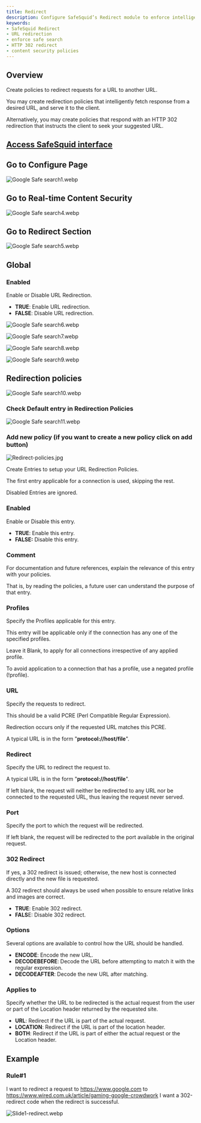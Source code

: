 ```yaml
---
title: Redirect  
description: Configure SafeSquid’s Redirect module to enforce intelligent or 302-based redirection of URLs for safe browsing, safe search enforcement, and custom access control.  
keywords:  
- SafeSquid Redirect  
- URL redirection  
- enforce safe search  
- HTTP 302 redirect  
- content security policies  
---
```


## Overview
Create policies to redirect requests for a URL to another URL.

You may create redirection policies that intelligently fetch response from a desired URL, and serve it to the client.

Alternatively, you may create policies that respond with an HTTP 302 redirection that instructs the client to seek your suggested URL.

## [Access SafeSquid interface](/docs/08-SafeSquid%20Interface/Accessing%20the%20SafeSquid%20Interface.md)
## Go to Configure Page
![Google Safe search1.webp](/img/Configure/Real_Time_Content_Activity/Redirect/image1.webp)

## Go to Real-time Content Security
![Google Safe search4.webp](/img/Configure/Real_Time_Content_Activity/Redirect/image2.webp)

## Go to Redirect Section
![Google Safe search5.webp](/img/Configure/Real_Time_Content_Activity/Redirect/image3.webp)

## Global
### Enabled
Enable or Disable URL Redirection.
-   **TRUE**: Enable URL redirection.
-   **FALSE**: Disable URL redirection.

![Google Safe search6.webp](/img/Configure/Real_Time_Content_Activity/Redirect/image4.webp)

![Google Safe search7.webp](/img/Configure/Real_Time_Content_Activity/Redirect/image5.webp)

![Google Safe search8.webp](/img/Configure/Real_Time_Content_Activity/Redirect/image6.webp)

![Google Safe search9.webp](/img/Configure/Real_Time_Content_Activity/Redirect/image7.webp)

## Redirection policies 
![Google Safe search10.webp](/img/Configure/Real_Time_Content_Activity/Redirect/image8.webp)

### Check Default entry in Redirection Policies
![Google Safe search11.webp](/img/Configure/Real_Time_Content_Activity/Redirect/image9.webp)

### Add new policy (if you want to create a new policy click on add button)
![Redirect-policies.jpg](/img/Configure/Real_Time_Content_Activity/Redirect/image10.webp)

Create Entries to setup your URL Redirection Policies.

The first entry applicable for a connection is used, skipping the rest.

Disabled Entries are ignored.

### Enabled
Enable or Disable this entry.
-   **TRUE**: Enable this entry.
-   **FALSE:** Disable this entry.

### Comment
For documentation and future references, explain the relevance of this entry with your policies.

That is, by reading the policies, a future user can understand the purpose of that entry.

### Profiles
Specify the Profiles applicable for this entry.

This entry will be applicable only if the connection has any one of the specified profiles.

Leave it Blank, to apply for all connections irrespective of any applied profile.

To avoid application to a connection that has a profile, use a negated profile (!profile).

### URL
Specify the requests to redirect.

This should be a valid PCRE (Perl Compatible Regular Expression).

Redirection occurs only if the requested URL matches this PCRE.

A typical URL is in the form "**protocol://host/file**".

### Redirect
Specify the URL to redirect the request to.

A typical URL is in the form "**protocol://host/file**".

If left blank, the request will neither be redirected to any URL nor be connected to the requested URL, thus leaving the request never served.

### Port
Specify the port to which the request will be redirected.

If left blank, the request will be redirected to the port available in the original request.

### 302 Redirect
If yes, a 302 redirect is issued; otherwise, the new host is connected directly and the new file is requested.

A 302 redirect should always be used when possible to ensure relative links and images are correct.

-   **TRUE**: Enable 302 redirect.
-   **FALS**E: Disable 302 redirect.

### Options
Several options are available to control how the URL should be handled.

-   **ENCODE**: Encode the new URL.
-   **DECODEBEFORE**: Decode the URL before attempting to match it with the regular expression.
-   **DECODEAFTER**: Decode the new URL after matching.

### Applies to
Specify whether the URL to be redirected is the actual request from the user or part of the Location header returned by the requested site.

-   **URL**: Redirect if the URL is part of the actual request.
-   **LOCATION**: Redirect if the URL is part of the location header.
-   **BOTH**: Redirect if the URL is part of either the actual request or the Location header.

## Example
### Rule#1
I want to redirect a request to https://www.google.com to https://www.wired.com.uk/article/gaming-google-crowdwork I want a 302-redirect code when the redirect is successful.

![Slide1-redirect.webp](/img/Configure/Real_Time_Content_Activity/Redirect/image11.webp)
